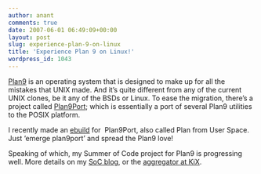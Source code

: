 ```yaml
---
author: anant
comments: true
date: 2007-06-01 06:49:09+00:00
layout: post
slug: experience-plan-9-on-linux
title: 'Experience Plan 9 on Linux!'
wordpress_id: 1043
---
```


[Plan9](http://replay.waybackmachine.org/20070607083037/http://plan9.bell-labs.com/plan9/) is an operating system that is designed to make up for all the mistakes that UNIX made. And it’s quite different from any of the current UNIX clones, be it any of the BSDs or Linux. To ease the migration, there’s a project called [Plan9Port](http://replay.waybackmachine.org/20070607083037/http://swtch.com/plan9/); which is essentially a port of several Plan9 utilities to the POSIX platform.

I recently made an [ebuild](http://replay.waybackmachine.org/20070607083037/http://packages.gentoo.org/packages/?category=dev-util;name=plan9port) for  Plan9Port, also called Plan from User Space. Just ‘emerge plan9port’ and spread the Plan9 love!

Speaking of which, my Summer of Code project for Plan9 is progressing well. More details on my [SoC blog](http://replay.waybackmachine.org/20070607083037/http://summerofcode.wordpress.com/), or the [aggregator at KiX](http://replay.waybackmachine.org/20070607083037/http://www.kix.in/planet/).
